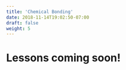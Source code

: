 ```yaml
---
title: 'Chemical Bonding'
date: 2018-11-14T19:02:50-07:00
draft: false
weight: 5
---
```



# Lessons coming soon!